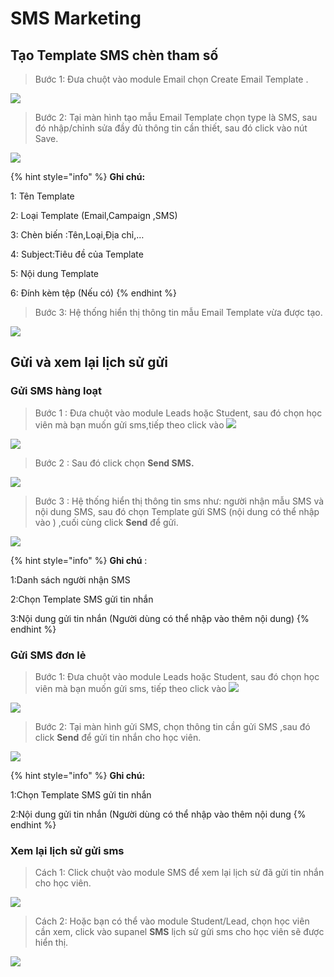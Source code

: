 # SMS Marketing

## Tạo Template SMS chèn tham số

> Bước 1: Đưa chuột vào module Email chọn Create Email Template .

![](../.gitbook/assets/email1%20%281%29.png)

> Bước 2: Tại màn hình tạo mẫu Email Template chọn type là SMS, sau đó nhập/chỉnh sửa đầy đủ thông tin cần thiết, sau đó click vào nút Save.

![](../.gitbook/assets/email2%20%281%29.png)

{% hint style="info" %}
**Ghi chú:**

1: Tên Template

2: Loại Template \(Email,Campaign ,SMS\)

3: Chèn biến :Tên,Loại,Địa chỉ,…

4: Subject:Tiêu đề của Template

5: Nội dung Template

6: Đính kèm tệp \(Nếu có\)
{% endhint %}

> Bước 3: Hệ thống hiển thị thông tin mẫu Email Template vừa được tạo.

![](../.gitbook/assets/email3.png)

## Gửi và xem lại lịch sử gửi

### Gửi SMS hàng loạt

> Bước 1 : Đưa chuột vào module Leads hoặc Student, sau đó chọn học viên mà bạn muốn gửi sms,tiếp theo click vào ![](../.gitbook/assets/sms1.png)

![](../.gitbook/assets/sms2.png)

> Bước 2 :  Sau đó click chọn **Send SMS.**

![](../.gitbook/assets/sms3.png)

> Bước 3 : Hệ thống hiển thị thông tin sms như: người nhận mẫu SMS và nội dung SMS, sau đó chọn Template gửi SMS \(nội dung có thể nhập vào \) ,cuối cùng click **Send** để gửi.

![](../.gitbook/assets/sms4.png)

{% hint style="info" %}
**Ghi chú** :

1:Danh sách người nhận SMS

2:Chọn Template SMS gửi tin nhắn 

3:Nội dung gửi tin nhắn \(Người dùng có thể nhập vào thêm nội dung\)
{% endhint %}

### Gửi SMS đơn lẻ

> Bước 1: Đưa chuột vào module Leads hoặc Student, sau đó chọn học viên mà bạn muốn gửi sms, tiếp theo click vào ![](../.gitbook/assets/smsdonle.png)

![](../.gitbook/assets/smsdonle1.png)

> Bước 2:  Tại màn hình gửi SMS, chọn thông tin cần gửi SMS ,sau đó click **Send** để gửi tin nhắn cho học viên.

![](../.gitbook/assets/smsdonle3.png)

{% hint style="info" %}
**Ghi chú:**

1:Chọn Template SMS gửi tin nhắn 

2:Nội dung gửi tin nhắn \(Người dùng có thể nhập vào thêm nội dung
{% endhint %}

### Xem lại lịch sử gửi sms

> Cách 1: Click chuột vào module SMS để xem lại lịch sử đã gửi tin nhắn cho học viên.

![](../.gitbook/assets/xemms1.png)

> Cách 2:  Hoặc bạn có thể vào module Student/Lead, chọn học viên cần xem, click vào supanel **SMS** lịch sử gửi sms cho học viên sẽ được hiển thị.

![](../.gitbook/assets/xemms2.png)




